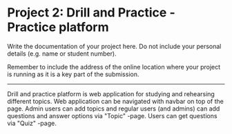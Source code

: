 # Project 2: Drill and Practice - Practice platform

Write the documentation of your project here. Do not include your personal
details (e.g. name or student number).

Remember to include the address of the online location where your project is
running as it is a key part of the submission.

---

Drill and practice platform is web application for studying and rehearsing different topics. 
Web application can be navigated with navbar on top of the page. 
Admin users can add topics and regular users (and admins) can add questions and answer options via "Topic" -page.
Users can get questions via "Quiz" -page.
